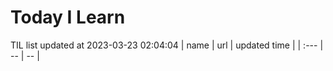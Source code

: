 # Today I Learn 
TIL list updated at 2023-03-23 02:04:04
| name | url | updated time |
| :--- | -- | -- |
